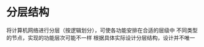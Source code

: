 


# 分层结构
将计算机网络进行分层（按逻辑划分），可使各功能安排在合适的层级中
不同类型的节点，实现的功能层次可能不一样
根据具体实际设计分层结构，设计并不唯一
<!--stackedit_data:
eyJoaXN0b3J5IjpbLTg1ODkyMjU4NywxODU2ODMzMTAyXX0=
-->